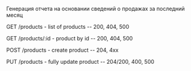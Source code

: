 Генерация отчета на основании сведений о продажах за последний месяц


GET /products - list of products -- 200, 404, 500


GET /products/:id - product by id -- 200, 404, 500


POST /products - create product -- 204, 4xx


PUT /products - fully update product -- 204/200, 400, 500




